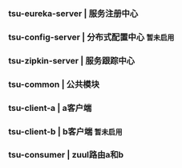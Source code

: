 ### tsu-eureka-server | 服务注册中心 
### tsu-config-server | 分布式配置中心 ```暂未启用```
### tsu-zipkin-server | 服务跟踪中心
### tsu-common | 公共模块
### tsu-client-a | a客户端
### tsu-client-b | b客户端 ```暂未启用```
### tsu-consumer | zuul路由a和b
